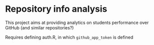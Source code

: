 # Repository info analysis

This project aims at providing analytics on students performance over GitHub (and similar repositories?)

Requires defining auth.R, in which ``github_app_token`` is defined